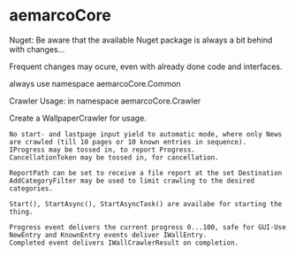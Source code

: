 # aemarcoCore

Nuget: Be aware that the available Nuget package is always a bit behind with changes...

Frequent changes may ocure, even with already done code and interfaces.

always use namespace aemarcoCore.Common

Crawler Usage:
in namespace aemarcoCore.Crawler

Create a WallpaperCrawler for usage.

	No start- and lastpage input yield to automatic mode, where only News are crawled (till 10 pages or 10 known entries in sequence).
	IProgress may be tossed in, to report Progress.
	CancellationToken may be tossed in, for cancellation.

	ReportPath can be set to receive a file report at the set Destination
	AddCategoryFilter may be used to limit crawling to the desired categories.

	Start(), StartAsync(), StartAsyncTask() are availabe for starting the thing.

	Progress event delivers the current progress 0...100, safe for GUI-Use
	NewEntry and KnownEntry events deliver IWallEntry.
	Completed event delivers IWallCrawlerResult on completion.
	

